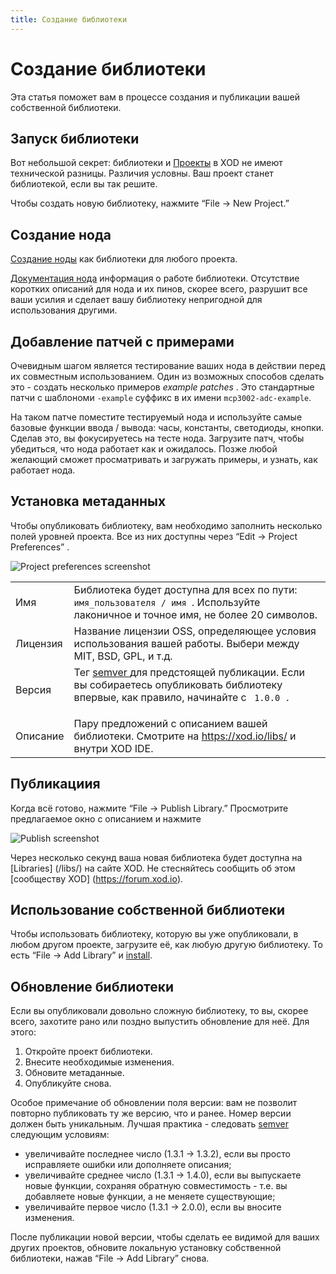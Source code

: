 ```yaml
---
title: Создание библиотеки
---
```


# Создание библиотеки

Эта статья поможет вам в процессе создания и публикации вашей
собственной библиотеки.

## Запуск библиотеки

Вот небольшой секрет: библиотеки и  [Проекты](../projects/) в XOD
не имеют технической разницы. Различия условны. Ваш проект станет
библиотекой, если вы так решите.

Чтобы создать новую библиотеку, нажмите “File → New Project.”

## Создание нода

[Создание ноды](/docs/guides/#making-own-nodes) как библиотеки для любого проекта.

[Документация нода](../documenting-nodes/) информация о работе 
библиотеки. Отсутствие коротких описаний для нода и
их пинов, скорее всего, разрушит все ваши усилия и сделает
вашу библиотеку непригодной для использования другими.

## Добавление патчей с примерами

Очевидным шагом является тестирование ваших нода в действии перед
их совместным использованием. Один из возможных способов сделать 
это - создать несколько примеров _example patches_ . 
Это стандартные патчи с шаблономи `-example` суффикс в их имени
`mcp3002-adc-example`.

На таком патче поместите тестируемый нода и используйте самые 
базовые функции ввода / вывода: часы, константы, 
светодиоды, кнопки. Сделав это, вы фокусируетесь на тесте нода. 
Загрузите патч, чтобы убедиться, что нода работает как и ожидалось. 
Позже любой желающий сможет просматривать и загружать примеры,
и узнать, как работает нода.

## Установка метаданных

Чтобы опубликовать библиотеку, вам необходимо заполнить несколько 
полей уровней проекта. Все из них доступны через 
“Edit → Project Preferences” .

![Project preferences screenshot](./project-preferences.png)

<table class="ui definition table">
  <tbody>
    <tr>
      <td>Имя</td>
      <td>
        Библиотека будет доступна для всех по пути:
         <code> имя_пользователя / имя </code>. 
		 Используйте лаконичное и точное имя, 
		 не более 20 символов.
      </td>
    </tr>
    <tr>
      <td>Лицензия</td>
      <td>
		Название лицензии OSS, определяющее условия использования 
		вашей работы. Выбери между  MIT, BSD, GPL, и т.д.
      </td>
    </tr>
    <tr>
      <td>Версия</td>
      <td>
		 Тег <a href="https://semver.org/" target="_blank"> semver </a> 
		 для предстоящей публикации. Если вы собираетесь опубликовать 
		 библиотеку впервые, как правило, начинайте с 
		 <code> 1.0.0 </ code>.
      </td>
    </tr>
    <tr>
      <td>Описание</td>
      <td>
        Пару предложений с описанием вашей библиотеки. 
		Смотрите на  
		<a
        href="https://xod.io/libs/">https://xod.io/libs/</a> и внутри XOD
        IDE.
      </td>
    </tr>
  </tbody>
</table>

## Публикациия

Когда всё готово, нажмите “File → Publish Library.” 
Просмотрите предлагаемое окно с описанием и нажмите

![Publish screenshot](./publish.png)

Через несколько секунд ваша новая библиотека будет доступна на
[Libraries] (/libs/) на сайте XOD. Не стесняйтесь сообщить
об этом [сообществу XOD] (https://forum.xod.io).

## Использование собственной библиотеки

Чтобы использовать библиотеку, которую вы уже опубликовали, в любом 
другом проекте, загрузите её, как любую другую библиотеку. 
То есть “File → Add Library” и [install](../using-libraries/#installing-a-library).

## Обновление библиотеки

Если вы опубликовали довольно сложную библиотеку, 
то вы, скорее всего, захотите рано или поздно выпустить 
обновление для неё. Для этого:

1. Откройте проект библиотеки.
2. Внесите необходимые изменения.
3. Обновите метаданные.
4. Опубликуйте снова.

Особое примечание об обновлении поля версии: 
вам не позволит повторно публиковать ту же версию, что и ранее. 
Номер версии должен быть уникальным. 
Лучшая практика - следовать [semver](https://semver.org/) следующим условиям:

* увеличивайте последнее число (1.3.1 → 1.3.2), если вы просто 
исправляете ошибки или дополняете описания;
* увеличивайте среднее число (1.3.1 → 1.4.0), если вы выпускаете 
новые функции, сохраняя обратную совместимость - т.е. вы добавляете
новые функции, а не меняете существующие;
* увеличивайте первое число (1.3.1 → 2.0.0), если вы вносите 
изменения.

После публикации новой версии, чтобы сделать ее видимой для ваших 
других проектов, обновите локальную установку собственной 
библиотеки, нажав “File → Add Library” снова.
